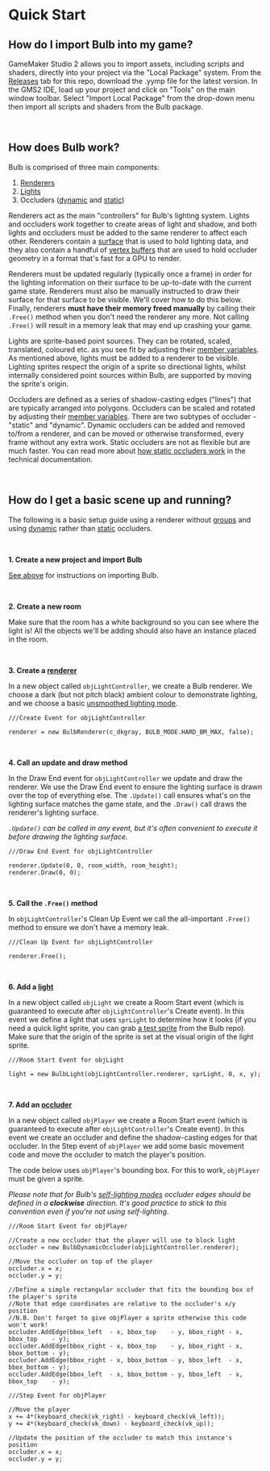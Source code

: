 # Quick Start

## How do I import Bulb into my game?

GameMaker Studio 2 allows you to import assets, including scripts and shaders, directly into your project via the "Local Package" system. From the [Releases](https://github.com/JujuAdams/bulb/releases) tab for this repo, download the .yymp file for the latest version. In the GMS2 IDE, load up your project and click on "Tools" on the main window toolbar. Select "Import Local Package" from the drop-down menu then import all scripts and shaders from the Bulb package.

&nbsp;

## How does Bulb work?

Bulb is comprised of three main components:

1. [Renderers](GML-Functions#bulbrendererambientcolour-mode-smooth-constructor)
2. [Lights](GML-Functions#bulblightrenderer-sprite-image-x-y-constructor)
3. Occluders ([dynamic](GML-Functions#bulbdynamicoccluderrenderer-constructor) and [static](GML-Functions#bulbstaticoccluderrenderer-constructor))

Renderers act as the main "controllers" for Bulb's lighting system. Lights and occluders work together to create areas of light and shadow, and both lights and occluders must be added to the same renderer to affect each other. Renderers contain a [surface](https://manual.yoyogames.com/GameMaker_Language/GML_Reference/Drawing/Surfaces/Surfaces.htm) that is used to hold lighting data, and they also contain a handful of [vertex buffers](https://manual.yoyogames.com/Additional_Information/Guide_To_Primitives_And_Vertex_Building.htm) that are used to hold occluder geometry in a format that's fast for a GPU to render.

Renderers must be updated regularly (typically once a frame) in order for the lighting information on their surface to be up-to-date with the current game state. Renderers must also be manually instructed to draw their surface for that surface to be visible. We'll cover how to do this below. Finally, renderers **must have their memory freed manually** by calling their `.Free()` method when you don't need the renderer any more. Not calling `.Free()` will result in a memory leak that may end up crashing your game.

Lights are sprite-based point sources. They can be rotated, scaled, translated, coloured etc. as you see fit by adjusting their [member variables](GML-Functions#bulblightrenderer-sprite-image-x-y-constructor). As mentioned above, lights must be added to a renderer to be visible. Lighting sprites respect the origin of a sprite so directional lights, whilst internally considered point sources within Bulb, are supported by moving the sprite's origin.

Occluders are defined as a series of shadow-casting edges ("lines") that are typically arranged into polygons. Occluders can be scaled and rotated by adjusting their [member variables](GML-Functions#bulbdynamicoccluderrenderer-constructor). There are two subtypes of occluder - "static" and "dynamic". Dynamic occluders can be added and removed to/from a renderer, and can be moved or otherwise transformed, every frame without any extra work. Static occluders are not as flexible but are much faster. You can read more about [how static occluders work](GML-Functions#bulbstaticoccluderrenderer-constructor) in the technical documentation.

&nbsp;

## How do I get a basic scene up and running?

The following is a basic setup guide using a renderer without [groups](GML-Functions#bulbrendererwithgroupsambientcolour-mode-smooth-maxgroups-constructor) and using [dynamic](GML-Functions#bulbdynamicoccluderrenderer-constructor) rather than [static](GML-Functions#bulbstaticoccluderrenderer-constructor) occluders.

&nbsp;

**1. Create a new project and import Bulb**

[See above](Setting-Up#how-do-i-import-bulb-into-my-game) for instructions on importing Bulb.

&nbsp;

**2. Create a new room**

Make sure that the room has a white background so you can see where the light is! All the objects we'll be adding should also have an instance placed in the room.

&nbsp;

**3. Create a [renderer](GML-Functions#bulbrendererambientcolour-mode-smooth-constructor)**

In a new object called `objLightController`, we create a Bulb renderer. We choose a dark (but not pitch black) ambient colour to demonstrate lighting, and we choose a basic [unsmoothed lighting mode](GML-Functions#bulbrendererambientcolour-mode-smooth-constructor).

```GML
///Create Event for objLightController

renderer = new BulbRenderer(c_dkgray, BULB_MODE.HARD_BM_MAX, false);
```

&nbsp;

**4. Call an update and draw method**

In the Draw End event for `objLightController` we update and draw the renderer. We use the Draw End event to ensure the lighting surface is drawn over the top of everything else. The `.Update()` call ensures what's on the lighting surface matches the game state, and the `.Draw()` call draws the renderer's lighting surface.

*`.Update()` can be called in any event, but it's often convenient to execute it before drawing the lighting surface.*

```GML
///Draw End Event for objLightController

renderer.Update(0, 0, room_width, room_height);
renderer.Draw(0, 0);
```

&nbsp;

**5. Call the `.Free()` method**

In `objLightController`'s Clean Up Event we call the all-important `.Free()` method to ensure we don't have a memory leak.

```GML
///Clean Up Event for objLightController

renderer.Free();
```

&nbsp;

**6. Add a [light](GML-Functions#bulblightrenderer-sprite-image-x-y-constructor)**

In a new object called `objLight` we create a Room Start event (which is guaranteed to execute after `objLightController`'s Create event). In this event we define a light that uses `sprLight` to determine how it looks (if you need a quick light sprite, you can grab [a test sprite](https://github.com/JujuAdams/Bulb/blob/master/sprites/sLight512/719fe171-a783-4aae-9fda-bdd9933d9ae4.png) from the Bulb repo). Make sure that the origin of the sprite is set at the visual origin of the light sprite.

```GML
///Room Start Event for objLight

light = new BulbLight(objLightController.renderer, sprLight, 0, x, y);
```

&nbsp;

**7. Add an [occluder](GML-Functions#bulbdynamicoccluderrenderer-constructor)**

In a new object called `objPlayer` we create a Room Start event (which is guaranteed to execute after `objLightController`'s Create event). In this event we create an occluder and define the shadow-casting edges for that occluder. In the Step event of `objPlayer` we add some basic movement code and move the occluder to match the player's position.

The code below uses `objPlayer`'s bounding box. For this to work, `objPlayer` must be given a sprite.

*Please note that for Bulb's [self-lighting modes]() occluder edges should be defined in a **clockwise** direction. It's good practice to stick to this convention even if you're not using self-lighting.*

```GML
///Room Start Event for objPlayer

//Create a new occluder that the player will use to block light
occluder = new BulbDynamicOccluder(objLightController.renderer);

//Move the occluder on top of the player
occluder.x = x;
occluder.y = y;

//Define a simple rectangular occluder that fits the bounding box of the player's sprite
//Note that edge coordinates are relative to the occluder's x/y position
//N.B. Don't forget to give objPlayer a sprite otherwise this code won't work!
occluder.AddEdge(bbox_left  - x, bbox_top    - y, bbox_right - x, bbox_top    - y);
occluder.AddEdge(bbox_right - x, bbox_top    - y, bbox_right - x, bbox_bottom - y);
occluder.AddEdge(bbox_right - x, bbox_bottom - y, bbox_left  - x, bbox_bottom - y);
occluder.AddEdge(bbox_left  - x, bbox_bottom - y, bbox_left  - x, bbox_top    - y);
```

```GML
///Step Event for objPlayer

//Move the player
x += 4*(keyboard_check(vk_right) - keyboard_check(vk_left));
y += 4*(keyboard_check(vk_down) - keyboard_check(vk_up));

//Update the position of the occluder to match this instance's position
occluder.x = x;
occluder.y = y;
```